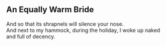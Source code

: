 An Equally Warm Bride
---------------------
And so that its shrapnels will silence your nose.  
And next to my hammock, during the holiday, I woke up naked  
and full of decency.  
